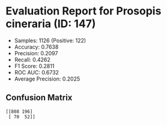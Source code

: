 # Evaluation Report for Prosopis cineraria (ID: 147)
- Samples: 1126 (Positive: 122)
- Accuracy: 0.7638
- Precision: 0.2097
- Recall: 0.4262
- F1 Score: 0.2811
- ROC AUC: 0.6732
- Average Precision: 0.2025

## Confusion Matrix
```
[[808 196]
 [ 70  52]]
```